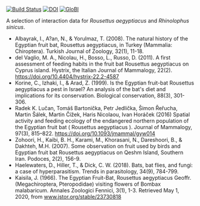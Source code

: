 [![Build Status](https://travis-ci.org/globalbioticinteractions/template-dataset.svg)](https://travis-ci.org/globalbioticinteractions/template-dataset) [![DOI](https://zenodo.org/badge/26293374.svg)](https://zenodo.org/badge/latestdoi/26293374) [![GloBI](http://api.globalbioticinteractions.org/interaction.svg?accordingTo=globi:globalbioticinteractions/template-dataset)](http://globalbioticinteractions.org/?accordingTo=globi:globalbioticinteractions/template-dataset) 

A selection of interaction data for *Rousettus aegyptiacus* and *Rhinolophus sinicus*.

* Albayrak, I., A?an, N., & Yorulmaz, T. (2008). The natural history of the Egyptian fruit bat, Rousettus aegyptiacus, in Turkey (Mammalia: Chiroptera). Turkish Journal of Zoology, 32(1), 11-18.
* del Vaglio, M. A., Nicolau, H., Bosso, L., Russo, D. (2011). A first assessment of feeding habits in the fruit bat Rousettus aegyptiacus on Cyprus island. Hystrix, the Italian Journal of Mammalogy, 22(2). https://doi.org/10.4404/hystrix-22.2-4587
* Korine, C., Izhaki, I., & Arad, Z. (1999). Is the Egyptian fruit-bat Rousettus aegyptiacus a pest in Israel? An analysis of the bat's diet and implications for its conservation. Biological conservation, 88(3), 301-306.
* Radek K. Lučan, Tomáš Bartonička, Petr Jedlička, Šimon Řeřucha, Martin Šálek, Martin Čížek, Haris Nicolaou, Ivan Horáček (2016) Spatial activity and feeding ecology of the endangered northern population of the Egyptian fruit bat ( Rousettus aegyptiacus ). Journal of Mammalogy, 97(3), 815–822. https://doi.org/10.1093/jmammal/gyw014
* Zohoori, H., Kaibi, B. H., Karami, M., Khorasani, N., Dareshoori, B., & Dakhteh, M.H. (2007). Some observation on fruit used by birds and Egyptian fruit bat Rousettus aegyptiacus on Qeshm Island, Southern Iran. Podoces, 2(2), 156-9.
* Haelewaters, D., Hiller, T., & Dick, C. W. (2018). Bats, bat flies, and fungi: a case of hyperparasitism. Trends in parasitology, 34(9), 784-799.
* Kaisila, J. (1966). The Egyptian Fruit-Bat, Rousettus aegyptiacus Geoffr. (Megachiroptera, Pteropodidae) visiting flowers of Bombax malabaricum. Annales Zoologici Fennici, 3(1), 1-3. Retrieved May 1, 2020, from www.jstor.org/stable/23730818
